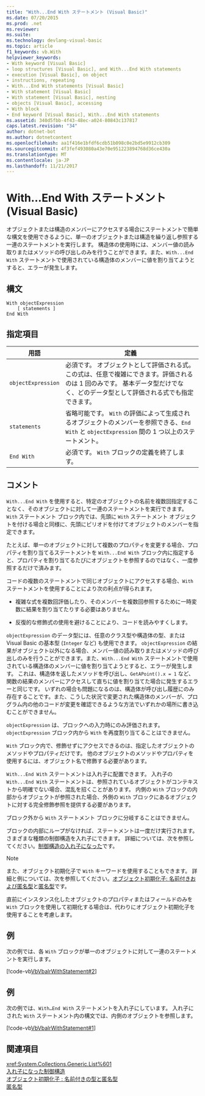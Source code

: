 ```yaml
---
title: "With...End With ステートメント (Visual Basic)"
ms.date: 07/20/2015
ms.prod: .net
ms.reviewer: 
ms.suite: 
ms.technology: devlang-visual-basic
ms.topic: article
f1_keywords: vb.With
helpviewer_keywords:
- With keyword [Visual Basic]
- loop structures [Visual Basic], and With...End With statements
- execution [Visual Basic], on object
- instructions, repeating
- With...End With statements [Visual Basic]
- With statement [Visual Basic]
- With statement [Visual Basic], nesting
- objects [Visual Basic], accessing
- With block
- End keyword [Visual Basic], With...End With statements
ms.assetid: 340d5fbb-4f43-48ec-a024-80843c137817
caps.latest.revision: "34"
author: dotnet-bot
ms.author: dotnetcontent
ms.openlocfilehash: aa1f416e1bfdf6cdb51b098c0e2bd5e9912cb309
ms.sourcegitcommit: 4f3fef493080a43e70e951223894768d36ce430a
ms.translationtype: MT
ms.contentlocale: ja-JP
ms.lasthandoff: 11/21/2017
---
```

# <a name="withend-with-statement-visual-basic"></a>With...End With ステートメント (Visual Basic)
オブジェクトまたは構造のメンバーにアクセスする場合にステートメントで簡単な構文を使用できるように、単一のオブジェクトまたは構造を繰り返し参照する一連のステートメントを実行します。  構造体の使用時には、メンバー値の読み取りまたはメソッドの呼び出しのみを行うことができます。また、`With...End With` ステートメントで使用されている構造体のメンバーに値を割り当てようとすると、エラーが発生します。  
  
## <a name="syntax"></a>構文  
  
```  
With objectExpression  
    [ statements ]  
End With  
```  
  
## <a name="parts"></a>指定項目  
  
|用語|定義|  
|---|---|  
|`objectExpression`|必須です。 オブジェクトとして評価される式。 この式は、任意で複雑にできます。評価されるのは 1 回のみです。 基本データ型だけでなく、どのデータ型として評価される式でも指定できます。|  
|`statements`|省略可能です。 `With` の評価によって生成されるオブジェクトのメンバーを参照できる、`End With` と `objectExpression` 間の 1 つ以上のステートメント。|  
|`End With`|必須です。 `With` ブロックの定義を終了します。|  
  
## <a name="remarks"></a>コメント  
 `With...End With` を使用すると、特定のオブジェクトの名前を複数回指定することなく、そのオブジェクトに対して一連のステートメントを実行できます。 `With` ステートメント ブロック内では、先頭に `With` ステートメント オブジェクトを付ける場合と同様に、先頭にピリオドを付けてオブジェクトのメンバーを指定できます。  
  
 たとえば、単一のオブジェクトに対して複数のプロパティを変更する場合、プロパティを割り当てるステートメントを `With...End With` ブロック内に指定すると、プロパティを割り当てるたびにオブジェクトを参照するのではなく、一度参照するだけで済みます。  
  
 コードの複数のステートメントで同じオブジェクトにアクセスする場合、`With` ステートメントを使用することにより次の利点が得られます。  
  
-   複雑な式を複数回評価したり、そのメンバーを複数回参照するために一時変数に結果を割り当てたりする必要はありません。  
  
-   反復的な修飾式の使用を避けることにより、コードを読みやすくします。  
  
 `objectExpression` のデータ型には、任意のクラス型や構造体の型、または Visual Basic の基本型 (`Integer` など) も使用できます。  `objectExpression` の結果がオブジェクト以外になる場合、メンバー値の読み取りまたはメソッドの呼び出しのみを行うことができます。また、`With...End With` ステートメントで使用されている構造体のメンバーに値を割り当てようとすると、エラーが発生します。  これは、構造体を返したメソッドを呼び出し、`GetAPoint().x = 1` など、関数の結果のメンバーにアクセスして直ちに値を割り当てた場合に発生するエラーと同じです。  いずれの場合も問題になるのは、構造体が呼び出し履歴にのみ存在することです。また、こうした状況で変更された構造体のメンバーが、プログラム内の他のコードが変更を確認できるような方法でいずれかの場所に書き込むことができません。  
  
 `objectExpression` は、ブロックへの入力時にのみ評価されます。 `objectExpression` ブロック内から `With` を再度割り当てることはできません。  
  
 `With` ブロック内で、修飾せずにアクセスできるのは、指定したオブジェクトのメソッドやプロパティだけです。 他のオブジェクトのメソッドやプロパティを使用するには、オブジェクト名で修飾する必要があります。  
  
 `With...End With` ステートメントは入れ子に配置できます。 入れ子の `With...End With` ステートメントは、参照されているオブジェクトがコンテキストから明確でない場合、混乱を招くことがあります。 内側の `With` ブロックの内部からオブジェクトが参照された場合、外側の `With` ブロックにあるオブジェクトに対する完全修飾参照を提供する必要があります。  
  
 ブロック外から `With` ステートメント ブロックに分岐することはできません。  
  
 ブロックの内部にループがなければ、ステートメントは一度だけ実行されます。 さまざまな種類の制御構造を入れ子にできます。 詳細については、次を参照してください。[制御構造の入れ子になった](../../../visual-basic/programming-guide/language-features/control-flow/nested-control-structures.md)です。  
  
> [!NOTE]
>  また、オブジェクト初期化子で `With` キーワードを使用することもできます。 詳細と例については、次を参照してください。[オブジェクト初期化子: 名前付きおよび匿名型](../../../visual-basic/programming-guide/language-features/objects-and-classes/object-initializers-named-and-anonymous-types.md)と[匿名型](../../../visual-basic/programming-guide/language-features/objects-and-classes/anonymous-types.md)です。  
>   
>  直前にインスタンス化したオブジェクトのプロパティまたはフィールドのみを `With` ブロックを使用して初期化する場合は、代わりにオブジェクト初期化子を使用することを考慮します。  
  
## <a name="example"></a>例  
 次の例では、各 `With` ブロックが単一のオブジェクトに対して一連のステートメントを実行します。  
  
 [!code-vb[VbVbalrWithStatement#2](../../../visual-basic/language-reference/statements/codesnippet/VisualBasic/with-end-with-statement_1.vb)]  
  
## <a name="example"></a>例  
 次の例では、`With…End With` ステートメントを入れ子にしています。 入れ子にされた `With` ステートメント内の構文では、内側のオブジェクトを参照します。  
  
 [!code-vb[VbVbalrWithStatement#1](../../../visual-basic/language-reference/statements/codesnippet/VisualBasic/with-end-with-statement_2.vb)]  
  
## <a name="see-also"></a>関連項目  
 <xref:System.Collections.Generic.List%601>  
 [入れ子になった制御構造](../../../visual-basic/programming-guide/language-features/control-flow/nested-control-structures.md)  
 [オブジェクト初期化子 : 名前付きの型と匿名型](../../../visual-basic/programming-guide/language-features/objects-and-classes/object-initializers-named-and-anonymous-types.md)  
 [匿名型](../../../visual-basic/programming-guide/language-features/objects-and-classes/anonymous-types.md)
